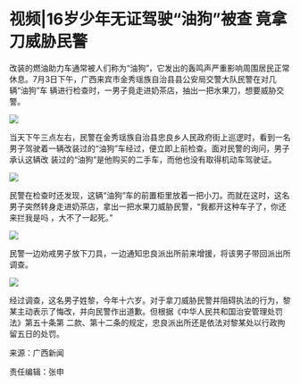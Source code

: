 # 视频|16岁少年无证驾驶“油狗”被查 竟拿刀威胁民警

改装的燃油助力车通常被人们称为“油狗”，它发出的轰鸣声严重影响周围居民正常休息。7月3日下午，广西来宾市金秀瑶族自治县县公安局交警大队民警在对几辆“油狗”车
辆进行检查时，一男子竟走进奶茶店，抽出一把水果刀，想要威胁交警。

![](http://n.sinaimg.cn/news/transform/58/w550h308/20180709/fr3--hezpzwt8841107.png)

当天下午三点左右，民警在金秀瑶族自治县忠良乡人民政府街上巡逻时，看到一名男子驾驶着一辆改装过的“油狗”车经过，便立即上前检查。面对民警的询问，男子承认这辆改
装过的“油狗”是他购买的二手车，而他也没有取得机动车驾驶证。

![](http://n.sinaimg.cn/news/transform/86/w550h336/20180709/tQjd-hezpzwt8840838.png)

民警在检查时还发现，这辆“油狗”车的前置柜里放着一把小刀。而就在这时，这名男子突然转身走进奶茶店，拿出一把水果刀威胁民警，“我都开这种车子了，你还来拦我是吗
，大不了一起死。”

![](http://n.sinaimg.cn/news/transform/56/w550h306/20180709/_ZrI-hezpzwt8840537.png)

民警一边劝戒男子放下刀具，一边通知忠良派出所前来增援，将该男子带回派出所调查。

![](http://n.sinaimg.cn/news/transform/62/w550h312/20180709/yLrN-hezpzwt8840163.png)

经过调查，这名男子姓黎，今年十六岁。对于拿刀威胁民警并阻碍执法的行为，黎某主动表示了悔改，并向民警作出道歉。但根据《中华人民共和国治安管理处罚法》第五十条第
二款、第十二条的规定，忠良派出所还是依法对黎某处以行政拘留五日的处罚。

来源：广西新闻

责任编辑：张申


